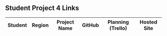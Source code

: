 ## Student Project 4 Links 

| Student | Region | Project Name | GitHub | Planning (Trello) | Hosted Site |
|---|:---:|:---:|:---:|:---:|:---:|
